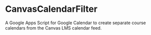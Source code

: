 # CanvasCalendarFilter
A Google Apps Script for Google Calendar to create separate course calendars from the Canvas LMS calendar feed.
